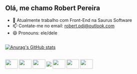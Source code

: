 ## Olá, me chamo Robert Pereira

- 🔭 Atualmente trabalho com Front-End na Saurus Software
- 📫 Contate-me no email: robert.pdj@outlook.com
- 😄 Pronouns: ele/dele

##

[![Anurag's GitHub stats](https://github-readme-stats.vercel.app/api?username=nuggty&hide=stars&count_private=true&show_icons=true&theme=radical)](https://github.com/nuggty)
<!--[![Top Langs](https://github-readme-stats.vercel.app/api/top-langs/?username=nuggty&layout=compact)](https://github.com/nuggty) -->

<div style="display: inline_block"><br>
  <img align="center" alt"Nuggty-Js" height="30" width="40" src="https://cdn.jsdelivr.net/gh/devicons/devicon/icons/javascript/javascript-original.svg">
  <img align="center" alt"Nuggty-Ts" height="30" width="40" src="https://cdn.jsdelivr.net/gh/devicons/devicon/icons/typescript/typescript-original.svg">
  <img align="center" alt"Nuggty-React" height="30" width="40" src="https://cdn.jsdelivr.net/gh/devicons/devicon/icons/react/react-original.svg">
  <img align="center" src="https://img.shields.io/badge/Next.js-ffffff?style=for-the-badge&logo=Next.js&logoColor=black"/>
  <img align="center" alt"Nuggty-HTML" height="30" width="40" src="https://cdn.jsdelivr.net/gh/devicons/devicon/icons/html5/html5-original.svg">
  <img align="center" alt"Nuggty-CSS" height="30" width="40" src="https://cdn.jsdelivr.net/gh/devicons/devicon/icons/css3/css3-original.svg">
  <img align="center" alt"Nuggty-Git" height="30" width="40" src="https://cdn.jsdelivr.net/gh/devicons/devicon/icons/git/git-original.svg">
</div>

##
